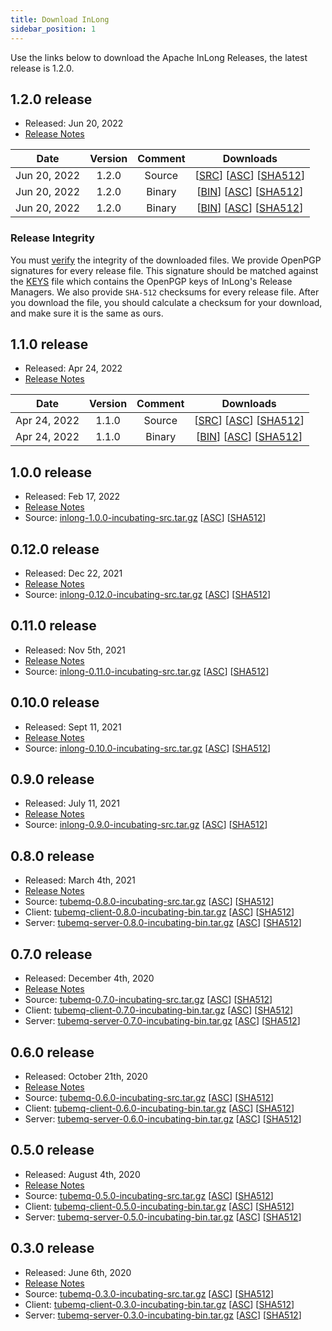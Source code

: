 ```yaml
---
title: Download InLong
sidebar_position: 1
---
```


Use the links below to download the Apache InLong Releases, the latest release is 1.2.0.

## 1.2.0 release

- Released: Jun 20, 2022
- [Release Notes](release-1.2.0.md)

|     Date     | Version| Comment |                                                                                                                                                                                            Downloads                                                                                                                                                                             |
|:------------:| :----: |:-------:|:--------------------------------------------------------------------------------------------------------------------------------------------------------------------------------------------------------------------------------------------------------------------------------------------------------------------------------------------------------------------------------:|
| Jun 20, 2022 | 1.2.0  | Source  | [[SRC](https://downloads.apache.org/inlong/1.2.0-incubating/apache-inlong-1.2.0-incubating-src.tar.gz)]                [[ASC](https://downloads.apache.org/inlong/1.2.0-incubating/apache-inlong-1.1.0-incubating-src.tar.gz.asc)]                [[SHA512](https://downloads.apache.org/inlong/1.2.0-incubating/apache-inlong-1.2.0-incubating-src.tar.gz.sha512)]              |
| Jun 20, 2022 | 1.2.0  | Binary  | [[BIN](https://downloads.apache.org/inlong/1.2.0-incubating/apache-inlong-1.2.0-incubating-bin.tar.gz)]                [[ASC](https://downloads.apache.org/inlong/1.2.0-incubating/apache-inlong-1.1.0-incubating-bin.tar.gz.asc)]                [[SHA512](https://downloads.apache.org/inlong/1.2.0-incubating/apache-inlong-1.2.0-incubating-bin.tar.gz.sha512)]              |
| Jun 20, 2022 | 1.2.0  | Binary  | [[BIN](https://downloads.apache.org/inlong/1.2.0-incubating/apache-inlong-1.2.0-incubating-sort-connectors.tar.gz)]    [[ASC](https://downloads.apache.org/inlong/1.2.0-incubating/apache-inlong-1.1.0-incubating-sort-connectors.tar.gz.asc)]    [[SHA512](https://downloads.apache.org/inlong/1.2.0-incubating/apache-inlong-1.2.0-incubating-sort-connectors.tar.gz.sha512)]  |

### Release Integrity

You must [verify](https://www.apache.org/info/verification.html) the integrity of the downloaded files.
We provide OpenPGP signatures for every release file. This signature should be matched against the [KEYS](https://downloads.apache.org/incubator/inlong/KEYS) file which contains the OpenPGP keys of InLong's Release Managers.
We also provide <code>SHA-512</code> checksums for every release file. After you download the file, you should calculate a checksum for your download, and make sure it is the same as ours.

## 1.1.0 release

- Released: Apr 24, 2022
- [Release Notes](release-1.1.0.md)

|     Date     | Version| Comment |                                                                                                                                                                                            Downloads                                                                                                                                                                                            |
|:------------:| :----: |:-------:|:-----------------------------------------------------------------------------------------------------------------------------------------------------------------------------------------------------------------------------------------------------------------------------------------------------------------------------------------------------------------------------------------------:|
| Apr 24, 2022 | 1.1.0 | Source  | [[SRC](https://downloads.apache.org/incubator/inlong/1.1.0-incubating/apache-inlong-1.1.0-incubating-src.tar.gz)]                 [[ASC](https://downloads.apache.org/incubator/inlong/1.1.0-incubating/apache-inlong-1.1.0-incubating-src.tar.gz.asc)]             [[SHA512](https://downloads.apache.org/incubator/inlong/1.1.0-incubating/apache-inlong-1.1.0-incubating-src.tar.gz.sha512)] |
| Apr 24, 2022 | 1.1.0 | Binary  | [[BIN](https://downloads.apache.org/incubator/inlong/1.1.0-incubating/apache-inlong-1.1.0-incubating-bin.tar.gz)]                 [[ASC](https://downloads.apache.org/incubator/inlong/1.1.0-incubating/apache-inlong-1.1.0-incubating-bin.tar.gz.asc)]             [[SHA512](https://downloads.apache.org/incubator/inlong/1.1.0-incubating/apache-inlong-1.1.0-incubating-bin.tar.gz.sha512)] |

## 1.0.0 release

- Released: Feb 17, 2022
- [Release Notes](release-1.0.0.md)
- Source: [inlong-1.0.0-incubating-src.tar.gz](https://downloads.apache.org/incubator/inlong/1.0.0-incubating/apache-inlong-1.0.0-incubating-src.tar.gz)          [[ASC](https://downloads.apache.org/incubator/inlong/1.0.0-incubating/apache-inlong-1.0.0-incubating-src.tar.gz.asc)]        [[SHA512](https://downloads.apache.org/incubator/inlong/1.0.0-incubating/apache-inlong-1.0.0-incubating-src.tar.gz.sha512)]

## 0.12.0 release

- Released: Dec 22, 2021
- [Release Notes](release-0.12.0.md)
- Source: [inlong-0.12.0-incubating-src.tar.gz](https://archive.apache.org/dist/incubator/inlong/0.12.0-incubating/apache-inlong-0.12.0-incubating-src.tar.gz)          [[ASC](https://archive.apache.org/dist/incubator/inlong/0.12.0-incubating/apache-inlong-0.12.0-incubating-src.tar.gz.asc)]        [[SHA512](https://archive.apache.org/dist/incubator/inlong/0.12.0-incubating/apache-inlong-0.12.0-incubating-src.tar.gz.sha512)]

## 0.11.0 release

- Released: Nov 5th, 2021
- [Release Notes](release-0.11.0.md)
- Source: [inlong-0.11.0-incubating-src.tar.gz](https://archive.apache.org/dist/incubator/inlong/0.11.0-incubating/apache-inlong-0.11.0-incubating-src.tar.gz)          [[ASC](https://archive.apache.org/dist/incubator/inlong/0.11.0-incubating/apache-inlong-0.11.0-incubating-src.tar.gz.asc)]        [[SHA512](https://archive.apache.org/dist/incubator/inlong/0.11.0-incubating/apache-inlong-0.11.0-incubating-src.tar.gz.sha512)]

## 0.10.0 release

- Released: Sept 11, 2021
- [Release Notes](release-0.10.0.md)
- Source: [inlong-0.10.0-incubating-src.tar.gz](https://archive.apache.org/dist/incubator/inlong/0.10.0-incubating/apache-inlong-0.10.0-incubating-src.tar.gz)              [[ASC](https://archive.apache.org/dist/incubator/inlong/0.10.0-incubating/apache-inlong-0.10.0-incubating-src.tar.gz.asc)]        [[SHA512](https://archive.apache.org/dist/incubator/inlong/0.10.0-incubating/apache-inlong-0.10.0-incubating-src.tar.gz.sha512)]

## 0.9.0 release

 - Released: July 11, 2021
 - [Release Notes](release-0.9.0.md)
 - Source: [inlong-0.9.0-incubating-src.tar.gz](https://archive.apache.org/dist/incubator/inlong/0.9.0-incubating/apache-inlong-0.9.0-incubating-src.tar.gz)              [[ASC](https://archive.apache.org/dist/incubator/inlong/0.9.0-incubating/apache-inlong-0.9.0-incubating-src.tar.gz.asc)]        [[SHA512](https://archive.apache.org/dist/incubator/inlong/0.9.0-incubating/apache-inlong-0.9.0-incubating-src.tar.gz.sha512)]
 
## 0.8.0 release

 - Released: March 4th, 2021
 - [Release Notes](release-0.8.0.md)
 - Source: [tubemq-0.8.0-incubating-src.tar.gz](https://archive.apache.org/dist/incubator/tubemq/0.8.0-incubating/apache-tubemq-0.8.0-incubating-src.tar.gz)              [[ASC](https://archive.apache.org/dist/incubator/tubemq/0.8.0-incubating/apache-tubemq-0.8.0-incubating-src.tar.gz.asc)]        [[SHA512](https://archive.apache.org/dist/incubator/tubemq/0.8.0-incubating/apache-tubemq-0.8.0-incubating-src.tar.gz.sha512)]
 - Client: [tubemq-client-0.8.0-incubating-bin.tar.gz](https://archive.apache.org/dist/incubator/tubemq/0.8.0-incubating/apache-tubemq-client-0.8.0-incubating-bin.tar.gz)       [[ASC](https://archive.apache.org/dist/incubator/tubemq/0.8.0-incubating/apache-tubemq-client-0.8.0-incubating-bin.tar.gz.asc)] [[SHA512](https://archive.apache.org/dist/incubator/tubemq/0.8.0-incubating/apache-tubemq-client-0.8.0-incubating-bin.tar.gz.sha512)]
 - Server: [tubemq-server-0.8.0-incubating-bin.tar.gz](https://archive.apache.org/dist/incubator/tubemq/0.8.0-incubating/apache-tubemq-server-0.8.0-incubating-bin.tar.gz)       [[ASC](https://archive.apache.org/dist/incubator/tubemq/0.8.0-incubating/apache-tubemq-server-0.8.0-incubating-bin.tar.gz.asc)] [[SHA512](https://archive.apache.org/dist/incubator/tubemq/0.8.0-incubating/apache-tubemq-server-0.8.0-incubating-bin.tar.gz.sha512)]

## 0.7.0 release

 - Released: December 4th, 2020
 - [Release Notes](release-0.7.0.md)
 - Source: [tubemq-0.7.0-incubating-src.tar.gz](https://archive.apache.org/dist/incubator/tubemq/0.7.0-incubating/apache-tubemq-0.7.0-incubating-src.tar.gz)              [[ASC](https://archive.apache.org/dist/incubator/tubemq/0.7.0-incubating/apache-tubemq-0.7.0-incubating-src.tar.gz.asc)]        [[SHA512](https://archive.apache.org/dist/incubator/tubemq/0.7.0-incubating/apache-tubemq-0.7.0-incubating-src.tar.gz.sha512)]
 - Client: [tubemq-client-0.7.0-incubating-bin.tar.gz](https://archive.apache.org/dist/incubator/tubemq/0.7.0-incubating/apache-tubemq-client-0.7.0-incubating-bin.tar.gz)       [[ASC](https://archive.apache.org/dist/incubator/tubemq/0.7.0-incubating/apache-tubemq-client-0.7.0-incubating-bin.tar.gz.asc)] [[SHA512](https://archive.apache.org/dist/incubator/tubemq/0.7.0-incubating/apache-tubemq-client-0.7.0-incubating-bin.tar.gz.sha512)]
 - Server: [tubemq-server-0.7.0-incubating-bin.tar.gz](https://archive.apache.org/dist/incubator/tubemq/0.7.0-incubating/apache-tubemq-server-0.7.0-incubating-bin.tar.gz)       [[ASC](https://archive.apache.org/dist/incubator/tubemq/0.7.0-incubating/apache-tubemq-server-0.7.0-incubating-bin.tar.gz.asc)] [[SHA512](https://archive.apache.org/dist/incubator/tubemq/0.7.0-incubating/apache-tubemq-server-0.7.0-incubating-bin.tar.gz.sha512)]

## 0.6.0 release

 - Released: October 21th, 2020
 - [Release Notes](release-0.6.0.md)
 - Source: [tubemq-0.6.0-incubating-src.tar.gz](https://archive.apache.org/dist/incubator/tubemq/0.6.0-incubating/apache-tubemq-0.6.0-incubating-src.tar.gz)              [[ASC](https://archive.apache.org/dist/incubator/tubemq/0.6.0-incubating/apache-tubemq-0.6.0-incubating-src.tar.gz.asc)]        [[SHA512](https://archive.apache.org/dist/incubator/tubemq/0.6.0-incubating/apache-tubemq-0.6.0-incubating-src.tar.gz.sha512)]
 - Client: [tubemq-client-0.6.0-incubating-bin.tar.gz](https://archive.apache.org/dist/incubator/tubemq/0.6.0-incubating/apache-tubemq-client-0.6.0-incubating-bin.tar.gz)       [[ASC](https://archive.apache.org/dist/incubator/tubemq/0.6.0-incubating/apache-tubemq-client-0.6.0-incubating-bin.tar.gz.asc)] [[SHA512](https://archive.apache.org/dist/incubator/tubemq/0.6.0-incubating/apache-tubemq-client-0.6.0-incubating-bin.tar.gz.sha512)]
 - Server: [tubemq-server-0.6.0-incubating-bin.tar.gz](https://archive.apache.org/dist/incubator/tubemq/0.6.0-incubating/apache-tubemq-server-0.6.0-incubating-bin.tar.gz)       [[ASC](https://archive.apache.org/dist/incubator/tubemq/0.6.0-incubating/apache-tubemq-server-0.6.0-incubating-bin.tar.gz.asc)] [[SHA512](https://archive.apache.org/dist/incubator/tubemq/0.6.0-incubating/apache-tubemq-server-0.6.0-incubating-bin.tar.gz.sha512)]

## 0.5.0 release
 - Released: August 4th, 2020
 - [Release Notes](release-0.5.0.md)
 - Source: [tubemq-0.5.0-incubating-src.tar.gz](https://archive.apache.org/dist/incubator/tubemq/0.5.0-incubating/apache-tubemq-0.5.0-incubating-src.tar.gz)              [[ASC](https://archive.apache.org/dist/incubator/tubemq/0.5.0-incubating/apache-tubemq-0.5.0-incubating-src.tar.gz.asc)]        [[SHA512](https://archive.apache.org/dist/incubator/tubemq/0.5.0-incubating/apache-tubemq-0.5.0-incubating-src.tar.gz.sha512)]
 - Client: [tubemq-client-0.5.0-incubating-bin.tar.gz](https://archive.apache.org/dist/incubator/tubemq/0.5.0-incubating/apache-tubemq-client-0.5.0-incubating-bin.tar.gz)       [[ASC](https://archive.apache.org/dist/incubator/tubemq/0.5.0-incubating/apache-tubemq-client-0.5.0-incubating-bin.tar.gz.asc)] [[SHA512](https://archive.apache.org/dist/incubator/tubemq/0.5.0-incubating/apache-tubemq-client-0.5.0-incubating-bin.tar.gz.sha512)]
 - Server: [tubemq-server-0.5.0-incubating-bin.tar.gz](https://archive.apache.org/dist/incubator/tubemq/0.5.0-incubating/apache-tubemq-server-0.5.0-incubating-bin.tar.gz)       [[ASC](https://archive.apache.org/dist/incubator/tubemq/0.5.0-incubating/apache-tubemq-server-0.5.0-incubating-bin.tar.gz.asc)] [[SHA512](https://archive.apache.org/dist/incubator/tubemq/0.5.0-incubating/apache-tubemq-server-0.5.0-incubating-bin.tar.gz.sha512)]

## 0.3.0 release
 - Released: June 6th, 2020
 - [Release Notes](release-0.3.0.md)
 - Source: [tubemq-0.3.0-incubating-src.tar.gz](https://archive.apache.org/dist/incubator/tubemq/0.3.0-incubating/apache-tubemq-0.3.0-incubating-src.tar.gz)              [[ASC](https://archive.apache.org/dist/incubator/tubemq/0.3.0-incubating/apache-tubemq-0.3.0-incubating-src.tar.gz.asc)]        [[SHA512](https://archive.apache.org/dist/incubator/tubemq/0.3.0-incubating/apache-tubemq-0.3.0-incubating-src.tar.gz.sha512)]
 - Client: [tubemq-client-0.3.0-incubating-bin.tar.gz](https://archive.apache.org/dist/incubator/tubemq/0.3.0-incubating/apache-tubemq-client-0.3.0-incubating-bin.tar.gz)       [[ASC](https://archive.apache.org/dist/incubator/tubemq/0.3.0-incubating/apache-tubemq-client-0.3.0-incubating-bin.tar.gz.asc)] [[SHA512](https://archive.apache.org/dist/incubator/tubemq/0.3.0-incubating/apache-tubemq-client-0.3.0-incubating-bin.tar.gz.sha512)]
 - Server: [tubemq-server-0.3.0-incubating-bin.tar.gz](https://archive.apache.org/dist/incubator/tubemq/0.3.0-incubating/apache-tubemq-server-0.3.0-incubating-bin.tar.gz)       [[ASC](https://archive.apache.org/dist/incubator/tubemq/0.3.0-incubating/apache-tubemq-server-0.3.0-incubating-bin.tar.gz.asc)] [[SHA512](https://archive.apache.org/dist/incubator/tubemq/0.3.0-incubating/apache-tubemq-server-0.3.0-incubating-bin.tar.gz.sha512)]
